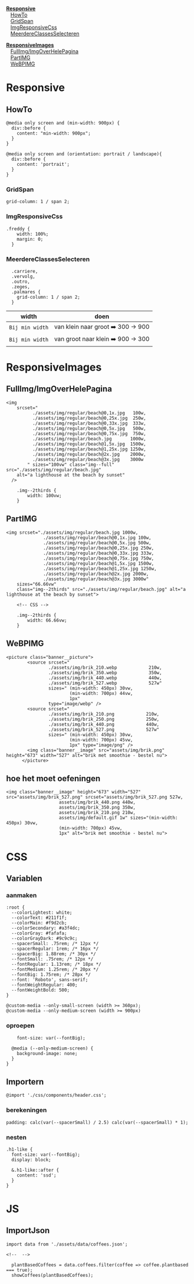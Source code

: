 __[Responsive](#__Responsive__)__</br>
  &nbsp;&nbsp;&nbsp;[HowTo](##HowTo)</br>
  &nbsp;&nbsp;&nbsp;[GridSpan](##GridSpan)</br>
  &nbsp;&nbsp;&nbsp;[ImgResponsiveCss](##ImgResponsiveCss)</br>
  &nbsp;&nbsp;&nbsp;[MeerdereClassesSelecteren](##MeerdereClassesSelecteren)</br>


__[ResponsiveImages](#__ResponsiveImages__)__</br>
  &nbsp;&nbsp;&nbsp;[FullImg/ImgOverHelePagina](##FullImg/ImgOverHelePagina)</br>
  &nbsp;&nbsp;&nbsp;[PartIMG](##PartIMG)</br>
  &nbsp;&nbsp;&nbsp;[WeBPIMG](##WeBPIMG)</br>




# Responsive
## HowTo
```
@media only screen and (min-width: 900px) {
  div::before {
    content: "min-width: 900px";
  }
}
```
```
@media only screen and (orientation: portrait / landscape){
  div::before {
    content: 'portrait';
  }
}
```

### GridSpan

```
grid-column: 1 / span 2;
```

### ImgResponsiveCss
```
.freddy {
    width: 100%;
    margin: 0;
  }
```

### MeerdereClassesSelecteren 
```
  .carriere,
  .vervolg,
  .outro,
  .zeges,
  .palmares {
    grid-column: 1 / span 2;
  }
```

width | doen
------------ | -------------
`Bij min width` | van klein naar groot ➡️ 300 -> 900
`Bij min width` | van groot naar klein ➡️ 900 -> 300


# ResponsiveImages

## FullImg/ImgOverHelePagina

```
<img 
    srcset="
          ./assets/img/regular/beach@0,1x.jpg   100w,
          ./assets/img/regular/beach@0,25x.jpg  250w,
          ./assets/img/regular/beach@0,33x.jpg  333w,
          ./assets/img/regular/beach@0,5x.jpg   500w,
          ./assets/img/regular/beach@0,75x.jpg  750w,
          ./assets/img/regular/beach.jpg       1000w,
          ./assets/img/regular/beach@1,5x.jpg  1500w,
          ./assets/img/regular/beach@1,25x.jpg 1250w,
          ./assets/img/regular/beach@2x.jpg    2000w,
          ./assets/img/regular/beach@3x.jpg    3000w
        " sizes="100vw" class="img--full" src="./assets/img/regular/beach.jpg"
    alt="a lighthouse at the beach by sunset" 
  />

    .img--2thirds {
        width: 100vw;
    }
```

## PartIMG

```
<img srcset="./assets/img/regular/beach.jpg 1000w,
              ./assets/img/regular/beach@0,1x.jpg 100w,
              ./assets/img/regular/beach@0,5x.jpg 500w,
              ./assets/img/regular/beach@0,25x.jpg 250w,
              ./assets/img/regular/beach@0,33x.jpg 333w,
              ./assets/img/regular/beach@0,75x.jpg 750w,
              ./assets/img/regular/beach@1,5x.jpg 1500w,
              ./assets/img/regular/beach@1,25x.jpg 1250w,
              ./assets/img/regular/beach@2x.jpg 2000w,
              ./assets/img/regular/beach@3x.jpg 3000w"
    sizes="66.66vw"
    class="img--2thirds" src="./assets/img/regular/beach.jpg" alt="a lighthouse at the beach by sunset">

    <!-- CSS -->

    .img--2thirds {
        width: 66.66vw;
    }
```

## WeBPIMG
```
<picture class="banner__picture">
        <source srcset="
                ./assets/img/brik_210.webp            210w,
                ./assets/img/brik_350.webp            350w,
                ./assets/img/brik_440.webp            440w,
                ./assets/img/brik_527.webp            527w"
                sizes=" (min-width: 450px) 30vw,
                        (min-width: 700px) 44vw,
                        1px"
                type="image/webp" />
        <source srcset="
                ./assets/img/brik_210.png            210w,
                ./assets/img/brik_250.png            250w,
                ./assets/img/brik_440.png            440w,
                ./assets/img/brik_527.png            527w"
                sizes=" (min-width: 450px) 30vw,
                        (min-width: 700px) 45vw,
                        1px" type="image/png" />
        <img class="banner__image" src="assets/img/brik.png" height="673" width="527" alt="brik met smoothie - bestel nu">
      </picture>
```

## hoe het moet oefeningen  
```
<img class="banner__image" height="673" width="527" src="assets/img/brik_527.png" srcset="assets/img/brik_527.png 527w,
                    assets/img/brik_440.png 440w,
                    assets/img/brik_350.png 350w,
                    assets/img/brik_210.png 210w,
                    assets/img/default.gif 1w" sizes="(min-width: 450px) 30vw,
                    (min-width: 700px) 45vw,
                    1px" alt="brik met smoothie - bestel nu">
```

# CSS
## Variablen
### aanmaken
```
:root {
  --colorLightest: white;
  --colorText: #211f1f;
  --colorMain: #f9d2cb;
  --colorSecondary: #a3f4dc;
  --colorGray: #fafafa;
  --colorGrayDark: #9c9c9c;
  --spacerSmall: .75rem; /* 12px */
  --spacerRegular: 1rem; /* 16px */
  --spacerBig: 1.88rem; /* 30px */
  --fontSmall: .75rem; /* 12px */
  --fontRegular: 1.13rem; /* 18px */
  --fontMedium: 1.25rem; /* 20px */
  --fontBig: 1.75rem; /* 28px */
  --font: 'Roboto', sans-serif;
  --fontWeightRegular: 400;
  --fontWeightBold: 500;
}

@custom-media --only-small-screen (width >= 360px);
@custom-media --only-medium-screen (width >= 900px)
```
### oproepen
```
    font-size: var(--fontBig);

  @media (--only-medium-screen) {
    background-image: none;
  }
}
```

## Importern 
```
@import './css/components/header.css';
```

### berekeningen 
```
padding: calc(var(--spacerSmall) / 2.5) calc(var(--spacerSmall) * 1);
```

### nesten
```
.h1-like {
  font-size: var(--fontBig);
  display: block;

  &.h1-like::after {
    content: 'ssd';
  }
}
```

# JS
## ImportJson
```
import data from './assets/data/coffees.json';

<!--  -->

  plantBasedCoffees = data.coffees.filter(coffee => coffee.plantbased === true);
  showCoffees(plantBasedCoffees);
```
